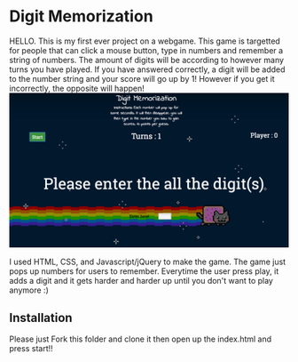 # Digit Memorization
HELLO. This is my first ever project on a webgame. This game is targetted for people that can click a mouse button, type in numbers and remember a string of numbers. The amount of digits will be according to however many turns you have played. If you have answered correctly, a digit will be added to the number string and your score will go up by 1! However if you get it incorrectly, the opposite will happen! 
![Alt text](screenShot.png)

I used HTML, CSS, and Javascript/jQuery to make the game. The game just pops up numbers for users to remember. Everytime the user press play, it adds a digit and it gets harder and harder up until you don't want to play anymore :)

## Installation
Please just Fork this folder and clone it then open up the index.html and press start!!
